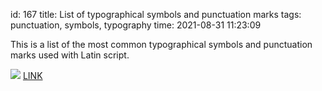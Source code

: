 id: 167
title: List of typographical symbols and punctuation marks
tags: punctuation, symbols, typography
time: 2021-08-31 11:23:09

This is a list of the most common typographical symbols and punctuation marks used with Latin script. 

![](http://localhost/bkmks_fotos/pics/12)
[LINK](https://tinyurl.com/yztjl74a)